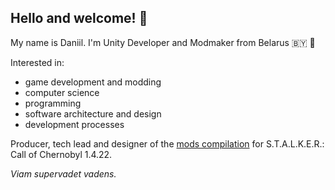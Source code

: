 ## Hello and welcome! 👋

My name is Daniil. I'm Unity Developer and Modmaker from Belarus 🇧🇾 🦬

Interested in:
- game development and modding
- computer science
- programming
- software architecture and design
- development processes

Producer, tech lead and designer of the [mods compilation](https://github.com/dancher743/stalker-coc-mods-compilation) for S.T.A.L.K.E.R.: Call of Chernobyl 1.4.22.

_Viam supervadet vadens._
